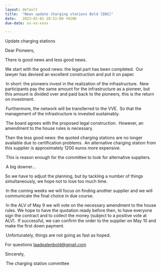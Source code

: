 ```yaml
---
layout: default
title:  "News update charging stations Bold [ENG]"
date:   2023-02-01 20:52:00 +0100
due-date: xx-xx-xxxx

---
```


<p>Update charging stations</p>

<p>Dear Pioneers,</p>

<p></p>

<p>There is good news and less good news.</p>

<p></p>

<p>We start with the good news: the legal part has been completed.  Our lawyer has devised an excellent construction and put it on paper. 

 In short: the pioneers invest in the realization of the infrastructure.  New participants pay the same amount for the infrastructure as a pioneer, but this amount is divided over and paid back to the pioneers, this is the return on investment. 

 Furthermore, the network will be transferred to the VVE.  So that the management of the infrastructure is invested sustainably. 

 The board agrees with the proposed legal construction.  However, an amendment to the house rules is necessary.   
</p>

<p>Then the less good news: the quoted charging stations are no longer available due to certification problems.  An alternative charging station from this supplier is approximately 1200 euros more expensive. 

 This is reason enough for the committee to look for alternative suppliers. 

 A big downer…    
</p>


<p>So we have to adjust the planning, but by tackling a number of things simultaneously, we hope not to lose too much time. 

 In the coming weeks we will focus on finding another supplier and we will communicate the final choice in due course. 

 In the ALV of May 9 we will vote on the necessary amendment to the house rules. We hope to have the quotation ready before then, to have everyone sign the contract and to collect the money (subject to a positive vote at ALV).  If successful, we can confirm the order to the supplier on May 10 and make the first down payment. 
</p>

<p> Unfortunately, things are not going as fast as hoped. </p>

<p>For questions <a href="mailto:email@example.com">laadpalenbold@gmail.com</a></p>

<p>Sincerely, 
</p>
<p>
 The charging station committee
</p>